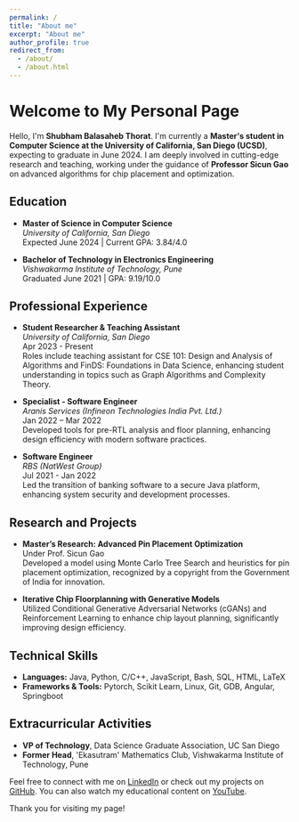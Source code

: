 ```yaml
---
permalink: /
title: "About me"
excerpt: "About me"
author_profile: true
redirect_from: 
  - /about/
  - /about.html
---
```


# Welcome to My Personal Page

Hello, I'm **Shubham Balasaheb Thorat**. I'm currently a **Master's student in Computer Science at the University of California, San Diego (UCSD)**, expecting to graduate in June 2024. I am deeply involved in cutting-edge research and teaching, working under the guidance of **Professor Sicun Gao** on advanced algorithms for chip placement and optimization.

## Education

- **Master of Science in Computer Science**  
  *University of California, San Diego*  
  Expected June 2024 | Current GPA: 3.84/4.0

- **Bachelor of Technology in Electronics Engineering**  
  *Vishwakarma Institute of Technology, Pune*  
  Graduated June 2021 | GPA: 9.19/10.0

## Professional Experience

- **Student Researcher & Teaching Assistant**  
  *University of California, San Diego*  
  Apr 2023 - Present  
  Roles include teaching assistant for CSE 101: Design and Analysis of Algorithms and FinDS: Foundations in Data Science, enhancing student understanding in topics such as Graph Algorithms and Complexity Theory.

- **Specialist - Software Engineer**  
  *Aranis Services (Infineon Technologies India Pvt. Ltd.)*  
  Jan 2022 – Mar 2022  
  Developed tools for pre-RTL analysis and floor planning, enhancing design efficiency with modern software practices.

- **Software Engineer**  
  *RBS (NatWest Group)*  
  Jul 2021 - Jan 2022  
  Led the transition of banking software to a secure Java platform, enhancing system security and development processes.

## Research and Projects

- **Master’s Research: Advanced Pin Placement Optimization**  
  Under Prof. Sicun Gao  
  Developed a model using Monte Carlo Tree Search and heuristics for pin placement optimization, recognized by a copyright from the Government of India for innovation.

- **Iterative Chip Floorplanning with Generative Models**  
  Utilized Conditional Generative Adversarial Networks (cGANs) and Reinforcement Learning to enhance chip layout planning, significantly improving design efficiency.

## Technical Skills

- **Languages:** Java, Python, C/C++, JavaScript, Bash, SQL, HTML, LaTeX
- **Frameworks & Tools:** Pytorch, Scikit Learn, Linux, Git, GDB, Angular, Springboot

## Extracurricular Activities

- **VP of Technology**, Data Science Graduate Association, UC San Diego
- **Former Head**, 'Ekasutram' Mathematics Club, Vishwakarma Institute of Technology, Pune

Feel free to connect with me on [LinkedIn](https://www.linkedin.com/in/shubham-thorat-43bb00112/) or check out my projects on [GitHub](https://github.com/sbt4104). You can also watch my educational content on [YouTube](https://youtube.com/@shubhamthorat3018?feature=shared).

Thank you for visiting my page!
